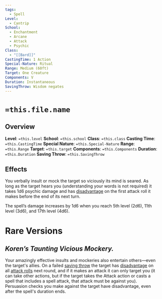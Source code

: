 ```yaml
---
tags:
  - Spell
Level:
  - Cantrip
School:
  - Enchantment
  - Arcane
  - Attack
  - Psychic
Class:
  - "[[Bard]]"
CastingTime: 1 Action
Special-Nature: Ritual
Range: Medium (60ft)
Target: One Creature
Components: V
Duration: Instantaneous
SavingThrow: Wisdom negates
---
```

# `=this.file.name`
## Overview
**Level**: `=this.level`
**School**: `=this.school`
**Class**: `=this.class`
**Casting Time**: `=this.CastingTime`
**Special Nature**: `=this.Special-Nature`
**Range**: `=this.Range`
**Target**: `=this.target`
**Components**: `=this.Components`
**Duration**: `=this.Duration`
**Saving Throw**: `=this.SavingThrow`
## Effects
You verbally insult or mock the target so viciously its mind is seared. As long as the target hears you (understanding your words is not required) it takes 1d6 psychic damage and has [disadvantage](https://a5e.tools/node/137 "Click to view a local node.") on the first attack roll it makes before the end of its next turn. 

The spell’s damage increases by 1d6 when you reach 5th level (2d6), 11th level (3d6), and 17th level (4d6).

# Rare Versions
## _**Koren’s Taunting Vicious Mockery.**_ 
Your amazingly effective insults and mockeries also entertain others—even the target's allies. On a failed [saving throw](https://a5e.tools/rules/saving-throw "Click to view a local node.") the target has [disadvantage](https://a5e.tools/node/137 "Click to view a local node.") on all [attack rolls](https://a5e.tools/rules/making-attack "Click to view a local node.") next round, and if it makes an attack it can only target you (it can take other actions, but if the target takes the Attack action or casts a spell that includes a spell attack, that attack must be against you). Persuasion checks you make against the target have disadvantage, even after the spell's duration ends.